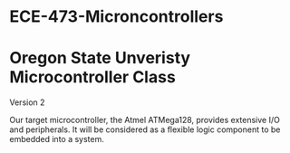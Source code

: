 # ECE-473-Microncontrollers
# Oregon State Unveristy Microcontroller Class
Version 2

Our target microcontroller, the Atmel ATMega128, provides extensive I/O and peripherals. It will be considered as a flexible logic component to be embedded into a system.

